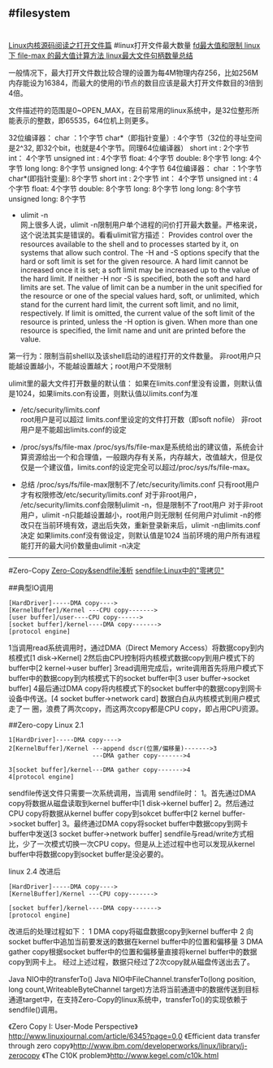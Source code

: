 #filesystem
---
#
[Linux内核源码阅读之打开文件篇](http://blog.csdn.net/adc0809608/article/details/7256505)
#linux打开文件最大数量
[fd最大值和限制 linux 下 file-max 的最大值计算方法 ](http://blog.itpub.net/90618/viewspace-772571/)
[linux最大文件句柄数量总结](http://jameswxx.iteye.com/blog/2096461)

一般情况下，最大打开文件数比较合理的设置为每4M物理内存256，比如256M内存能设为16384，而最大的使用的i节点的数目应该是最大打开文件数目的3倍到4倍。

文件描述符的范围是0~OPEN_MAX，在目前常用的linux系统中，是32位整形所能表示的整数，即65535，64位机上则更多。  

32位编译器：
	char ：1个字节
	char*（即指针变量）: 4个字节（32位的寻址空间是2^32, 即32个bit，也就是4个字节。同理64位编译器）
	short int : 2个字节
	int：  4个字节
	unsigned int : 4个字节
	float:  4个字节
	double:   8个字节
	long:   4个字节
	long long:  8个字节
	unsigned long:  4个字节
64位编译器：
	char ：1个字节
	char*(即指针变量): 8个字节
	short int : 2个字节
	int：  4个字节
	unsigned int : 4个字节
	float:  4个字节
	double:   8个字节
	long:   8个字节
	long long:  8个字节
	unsigned long:  8个字节

* ulimit -n       
网上很多人说，ulimit -n限制用户单个进程的问价打开最大数量。严格来说，这个说法其实是错误的。看看ulimit官方描述：
Provides control over the resources available to the shell and to processes started by  it,  on  systems that allow such control.  The -H and -S options specify that the hard or soft limit is set for the given resource. A hard limit cannot be increased once it is set; a soft limit may  be  increased  up  to  the value of the hard limit. If neither -H nor -S is specified, both the soft and hard limits are set. The value of limit can be a number in the unit specified for the resource or one of the special values hard, soft,  or  unlimited,  which  stand  for  the  current hard limit, the current soft limit, and no limit,  respectively.
If limit is omitted, the current value of the soft limit  of  the  resource  is  printed,  unless  the  -H  option is given.  When more than one resource is specified, the limit name and unit are  printed before the value.

第一行为：限制当前shell以及该shell启动的进程打开的文件数量。
非root用户只能越设置越小，不能越设置越大；root用户不受限制

ulimit里的最大文件打开数量的默认值：
如果在limits.conf里没有设置，则默认值是1024，如果limits.con有设置，则默认值以limits.conf为准

* /etc/security/limits.conf     
root用户是可以超过 limits.conf里设定的文件打开数（即soft nofile）
非root用户是不能超出limits.conf的设定

* /proc/sys/fs/file-max
/proc/sys/fs/file-max是系统给出的建议值，系统会计算资源给出一个和合理值，一般跟内存有关系，内存越大，改值越大，但是仅仅是一个建议值，limits.conf的设定完全可以超过/proc/sys/fs/file-max。

* 总结
/proc/sys/fs/file-max限制不了/etc/security/limits.conf
只有root用户才有权限修改/etc/security/limits.conf
对于非root用户， /etc/security/limits.conf会限制ulimit -n，但是限制不了root用户
对于非root用户，ulimit -n只能越设置越小，root用户则无限制
任何用户对ulimit -n的修改只在当前环境有效，退出后失效，重新登录新来后，ulimit -n由limits.conf决定
如果limits.conf没有做设定，则默认值是1024
当前环境的用户所有进程能打开的最大问价数量由ulimit -n决定


---
#Zero-Copy
[Zero-Copy&sendfile浅析](http://blog.csdn.net/jiangbo_hit/article/details/6146502)
[sendfile:Linux中的"零拷贝"](http://blog.csdn.net/caianye/article/details/7576198)

##典型IO调用
```
[HardDriver]-----DMA copy---->
[KernelBuffer]/Kernel ---CPU copy------->
[user buffer]/user----CPU copy------>
[socket buffer]/kernel----DMA copy------->
[protocol engine]
```
1当调用read系统调用时，通过DMA（Direct Memory Access）将数据copy到内核模式[1 disk->Kernel]
2然后由CPU控制将内核模式数据copy到用户模式下的 buffer中[2 kernel->user buffer]
3read调用完成后，write调用首先将用户模式下 buffer中的数据copy到内核模式下的socket buffer中[3 user buffer->socket buffer]
4最后通过DMA copy将内核模式下的socket buffer中的数据copy到网卡设备中传送。[4 socket buffer->network card]
数据白白从内核模式到用户模式走了一 圈，浪费了两次copy，而这两次copy都是CPU copy，即占用CPU资源。

##Zero-copy
Linux 2.1
```
1[HardDriver]-----DMA copy---->
2[KernelBuffer]/Kernel ---append dscr(位置/偏移量)------->3
					   ---DMA gather copy------->4

3[socket buffer]/kernel---DMA gather copy------->4
4[protocol engine]
```
sendfile传送文件只需要一次系统调用，当调用 sendfile时：
1。首先通过DMA copy将数据从磁盘读取到kernel buffer中[1 disk->kernel buffer]
2。然后通过CPU copy将数据从kernel buffer copy到sokcet buffer中[2 kernel buffer->socket buffer]
3。最终通过DMA copy将socket buffer中数据copy到网卡buffer中发送[3 socket buffer->network buffer]
sendfile与read/write方式相比，少了一次模式切换一次CPU copy。但是从上述过程中也可以发现从kernel buffer中将数据copy到socket buffer是没必要的。

linux 2.4 改进后
```
[HardDriver]-----DMA copy---->
[KernelBuffer]/Kernel ---CPU copy------->

[socket buffer]/kernel----DMA copy------->
[protocol engine]
```
改进后的处理过程如下：
1 DMA copy将磁盘数据copy到kernel buffer中
2 向socket buffer中追加当前要发送的数据在kernel buffer中的位置和偏移量
3 DMA gather copy根据socket buffer中的位置和偏移量直接将kernel buffer中的数据copy到网卡上。
经过上述过程，数据只经过了2次copy就从磁盘传送出去了。


Java NIO中的transferTo()
Java NIO中FileChannel.transferTo(long position, long count,WriteableByteChannel target)方法将当前通道中的数据传送到目标通道target中，在支持Zero-Copy的linux系统中，transferTo()的实现依赖于sendfile()调用。

《Zero Copy I: User-Mode Perspective》http://www.linuxjournal.com/article/6345?page=0,0
《Efficient data transfer through zero copy》http://www.ibm.com/developerworks/linux/library/j-zerocopy
《The C10K problem》http://www.kegel.com/c10k.html













